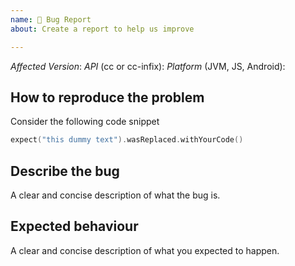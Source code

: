 ```yaml
---
name: 🐛 Bug Report
about: Create a report to help us improve

---
```


*Affected Version*:
*API* (cc or cc-infix):
*Platform* (JVM, JS, Android): 

## How to reproduce the problem  
Consider the following code snippet
```kotlin
expect("this dummy text").wasReplaced.withYourCode()
```

## Describe the bug
A clear and concise description of what the bug is.

## Expected behaviour
A clear and concise description of what you expected to happen.
